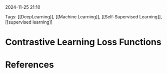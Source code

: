 2024-11-25 21:10


Tags: [[DeepLearning]], [[Machine Learning]], [[Self-Supervised Learning]], [[supervised learning]]

# Contrastive Learning Loss Functions



# References
